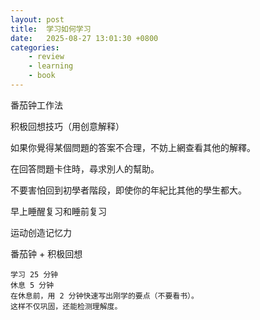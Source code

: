 ```yaml
---
layout: post
title:  学习如何学习
date:   2025-08-27 13:01:30 +0800
categories: 
    - review
    - learning
    - book
---
```


番茄钟工作法

积极回想技巧（用创意解释）

如果你覺得某個問題的答案不合理，不妨上網查看其他的解釋。

在回答問題卡住時，尋求別人的幫助。

不要害怕回到初學者階段，即使你的年紀比其他的學生都大。

早上睡醒复习和睡前复习

运动创造记忆力

番茄钟 + 积极回想

```
学习 25 分钟
休息 5 分钟
在休息前，用 2 分钟快速写出刚学的要点（不要看书）。
这样不仅巩固，还能检测理解度。
```

